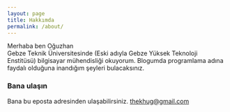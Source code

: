 ```yaml
---
layout: page
title: Hakkımda
permalink: /about/
---
```


Merhaba ben Oğuzhan  
Gebze Teknik Üniversitesinde (Eski adıyla Gebze Yüksek Teknoloji Enstitüsü) bilgisayar mühendisliği okuyorum. Blogumda programlama adına faydalı olduğuna inandığım şeyleri bulacaksınız.

### Bana ulaşın

Bana bu eposta adresinden ulaşabilirsiniz.
[thekhug@gmail.com](mailto:thekhug@gmail.com)